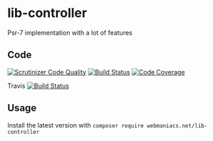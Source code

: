 # lib-controller
Psr-7 implementation with a lot of features

Code
-----
[![Scrutinizer Code Quality](https://scrutinizer-ci.com/g/webmaniacs-net/lib-controller/badges/quality-score.png?b=master)](https://scrutinizer-ci.com/g/webmaniacs-net/lib-controller/?branch=master)
[![Build Status](https://scrutinizer-ci.com/g/webmaniacs-net/lib-controller/badges/build.png?b=master)](https://scrutinizer-ci.com/g/webmaniacs-net/lib-controller/build-status/master)
[![Code Coverage](https://scrutinizer-ci.com/g/webmaniacs-net/lib-controller/badges/coverage.png?b=master)](https://scrutinizer-ci.com/g/webmaniacs-net/lib-controller/?branch=master)

Travis [![Build Status](https://travis-ci.org/webmaniacs-net/lib-controller.svg?branch=master)](https://travis-ci.org/webmaniacs-net/lib-controller)

Usage
-----

Install the latest version with `composer require webmaniacs.net/lib-controller`

